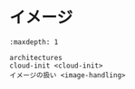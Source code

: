 # イメージ

```{toctree}
:maxdepth: 1

architectures
cloud-init <cloud-init>
イメージの扱い <image-handling>
```
